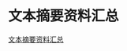 # 文本摘要资料汇总
[文本摘要资料汇总](https://aiwithcloud.com/2021/09/04/%e6%96%87%e6%9c%ac%e6%91%98%e8%a6%81%e8%b5%84%e6%96%99%e6%b1%87%e6%80%bb/)